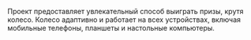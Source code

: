 Проект предоставляет увлекательный способ выиграть призы, крутя колесо. 
Колесо адаптивно и работает на всех устройствах, включая мобильные телефоны, планшеты и настольные компьютеры.
